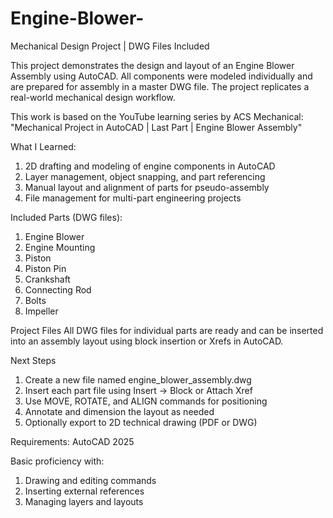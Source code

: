 # Engine-Blower-
Mechanical Design Project | DWG Files Included

This project demonstrates the design and layout of an Engine Blower Assembly using AutoCAD. All components were modeled individually and are prepared for assembly in a master DWG file. The project replicates a real-world mechanical design workflow.

This work is based on the YouTube learning series by ACS Mechanical:
"Mechanical Project in AutoCAD | Last Part | Engine Blower Assembly"

What I Learned: 
1. 2D drafting and modeling of engine components in AutoCAD
2. Layer management, object snapping, and part referencing
3. Manual layout and alignment of parts for pseudo-assembly
4. File management for multi-part engineering projects

Included Parts (DWG files): 
1. Engine Blower
2. Engine Mounting
3. Piston
4. Piston Pin
5. Crankshaft
6. Connecting Rod
7. Bolts
8. Impeller

Project Files
All DWG files for individual parts are ready and can be inserted into an assembly layout using block insertion or Xrefs in AutoCAD.

Next Steps
1. Create a new file named engine_blower_assembly.dwg
2. Insert each part file using Insert → Block or Attach Xref
3. Use MOVE, ROTATE, and ALIGN commands for positioning
4. Annotate and dimension the layout as needed
5. Optionally export to 2D technical drawing (PDF or DWG)

Requirements: 
AutoCAD 2025

Basic proficiency with:
1. Drawing and editing commands
2. Inserting external references
3. Managing layers and layouts
